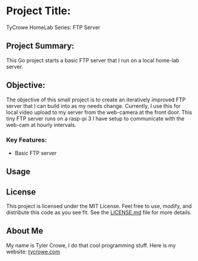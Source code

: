 # Project Title: 
TyCrowe HomeLab Series: FTP Server

## Project Summary:
This Go project starts a basic FTP server that I run on a local home-lab server. 

## Objective:
The objective of this small project is to create an iteratively improved FTP server that I can build into as my needs 
change. Currently, I use this for local video upload to my server from the web-camera at the front door. This tiny 
FTP server runs on a rasp-pi 3 I have setup to communicate with the web-cam at hourly intervals.

### Key Features:
- Basic FTP server

## Usage

## License
This project is licensed under the MIT License. Feel free to use, modify, and distribute this code as you see fit.
See the [LICENSE.md](LICENSE.md) file for more details.

## About Me
My name is Tyler Crowe, I do that cool programming stuff. Here is my website: [tycrowe.com](https://tycrowe.com)